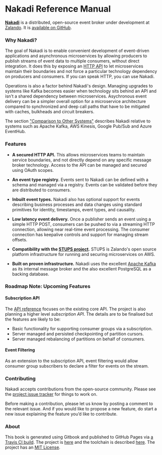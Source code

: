 # Nakadi Reference Manual


**[Nakadi](https://github.com/zalando/nakadi)** is a distributed, open-source event broker under development at [Zalando](https://zalando.github.io/). It is [available on GitHub](https://github.com/zalando/nakadi). 

### Why Nakadi?

The goal of Nakadi is to enable convenient development of event-driven applications and asynchronous microservices by allowing producers to publish streams of event data to multiple consumers, without direct integration. It does this by exposing an [HTTP API](/api/nakadi-event-bus-api.yaml) to let microservices maintain their boundaries and not force a particular technology dependency on producers and consumers. If you can speak HTTP, you can use Nakadi.

Operations is also a factor behind Nakadi's design. Managing upgrades to systems like Kafka becomes easier when technology sits behind an API and isn't a shared dependency between microservices. Asychronous event delivery can be a simpler overall option for a microservice architecture compared to synchronized and deep call paths that have to be mitigated with caches, bulkheads and circuit breakers. 

The section ["Comparison to Other Systems"](https://github.com/zalando/nakadi-manual/blob/master/docs/using/comparison.md) describes Nakadi relative to systems such as Apache Kafka, AWS Kinesis, Google Pub/Sub and Azure EventHub.

### Features

- **A secured HTTP API.** This allows microservices teams to maintain service boundaries, and not directly depend on any specific message broker technology. Access to the API can be managed and secured using OAuth scopes.

- **An event type registry.** Events sent to Nakadi can be defined with a schema and managed via a registry. Events can be validated before they are distributed to consumers.
 
- **Inbuilt event types.** Nakadi also has optional support for events describing business processes and data changes using standard primitives for identity, timestamps, event types, and causality. 

-  **Low latency event delivery.** Once a publisher sends an event using a simple HTTP POST, consumers can be pushed to via a streaming HTTP connection, allowing near real-time event processing. The consumer connection has keepalive controls and support for managing stream offsets. 

- **Compatibility with the [STUPS project](https://stups.io/).** STUPS is Zalando's open source platform infrastructure for running and securing microservices on AWS.

- **Built on proven infrastructure.** Nakadi uses the excellent [Apache Kafka](http://kafka.apache.org/) as its internal message broker and the also excellent PostgreSQL as a backing database. 

### Roadmap Note: Upcoming Features

#### Subscription API

The [API reference](http://zalando.github.io/nakadi-manual/docs/api-spec-generated/overview.html) focuses on the existing core API. The project is also planning a higher level _subscription API_.  The details are to be finalised but the features are likely to be:

 - Basic functionality for supporting consumer groups via a subscription.
 - Server managed and persisted checkpointing of partition cursors.
 - Server managed rebalancing of partitions on behalf of consumers.

#### Event Filtering
 
As an extension to the subscription API, event filtering would allow consumer group subscribers to
declare a filter for events on the stream.

### Contributing
 
Nakadi accepts contributions from the open-source community. Please see the 
 [project issue tracker](https://github.com/zalando/nakadi/issues) for things to work on.
 
Before making a contribution, please let us know by posting a comment to the relevant issue. And if you would like to propose a new feature, do start a new issue explaining the feature you’d like to contribute.

### About

This book is generated using Gitbook and published to GitHub Pages via [a Travis CI build](https://travis-ci.org/zalando/nakadi-manual). The project is [here](https://github.com/zalando/nakadi-manual) and the toolchain is described [here](https://github.com/zalando/nakadi-manual/blob/master/HOWTO.md). The project has an [MIT License](https://github.com/zalando/nakadi-manual/blob/master/LICENSE).
